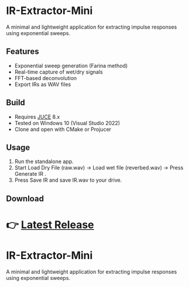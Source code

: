 
# IR-Extractor-Mini
A minimal and lightweight application for extracting impulse responses using exponential sweeps.

## Features
- Exponential sweep generation (Farina method)
- Real-time capture of wet/dry signals
- FFT-based deconvolution
- Export IRs as WAV files

## Build
- Requires [JUCE](https://juce.com) 8.x
- Tested on Windows 10 (Visual Studio 2022)
- Clone and open with CMake or Projucer

## Usage
1. Run the standalone app.
2. Start Load Dry File (raw.wav)  → Load wet file (reverbed.wav) → Press Generate IR .
3. Press Save IR and save IR.wav to your drive.

## Download
👉 [Latest Release](https://github.com/USERNAME/IR-Extractor-Mini/releases)
=======
# IR-Extractor-Mini
A minimal and lightweight application for extracting impulse responses using exponential sweeps.


